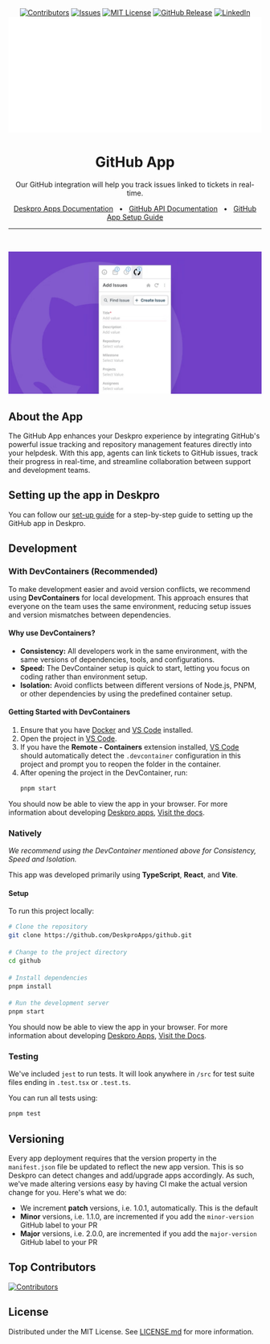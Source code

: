 <div align='center'>
  <a target='_blank' href=''><img src='https://img.shields.io/github/contributors/deskproapps/github.svg?style=for-the-badge' alt='Contributors' /></a>
  <a target='_blank' href='https://github.com/deskproapps/github/issues'><img src='https://img.shields.io/github/issues/deskproapps/github.svg?style=for-the-badge' alt='Issues' /></a>
  <a target='_blank' href='https://github.com/deskproapps/github/blob/master/LICENSE.md'><img src='https://img.shields.io/github/license/deskproapps/github.svg?style=for-the-badge' alt='MIT License' /></a>
  <a target='_blank' href='https://github.com/deskproapps/github/releases'><img src='https://img.shields.io/github/v/release/deskproapps/github?style=for-the-badge' alt='GitHub Release' /></a>
  <a target='_blank' href='https://www.linkedin.com/company/deskpro'><img src='https://img.shields.io/badge/-LinkedIn-black.svg?style=for-the-badge&logo=linkedin&colorB=555' alt='LinkedIn' /></a>
  <img src='readme.svg' />
</div>

<div align='center'>
  <h1>GitHub App</h1>
  <p>Our GitHub integration will help you track issues linked to tickets in real-time.</p>
  <a href='https://support.deskpro.com/ga/guides/developers/anatomy-of-an-app' target='_blank'>Deskpro Apps Documentation</a>
  <span>&nbsp;&nbsp;•&nbsp;&nbsp;</span>
  <a href='https://docs.github.com/en/rest' target='_blank'>GitHub API Documentation</a>
  <span>&nbsp;&nbsp;•&nbsp;&nbsp;</span>
  <a href='./SETUP.md' target='_blank'>GitHub App Setup Guide</a>
  <br />
  <hr />
  <br />
</div>

![screenshot of the GitHub App](./docs/readme/app-screenshot.png)

## **About the App**
The GitHub App enhances your Deskpro experience by integrating GitHub's powerful issue tracking and repository management features directly into your helpdesk. With this app, agents can link tickets to GitHub issues, track their progress in real-time, and streamline collaboration between support and development teams.

## **Setting up the app in Deskpro**
You can follow our [set-up guide](./SETUP.md) for a step-by-step guide to setting up the GitHub app in Deskpro.

## Development

### With DevContainers (Recommended)
To make development easier and avoid version conflicts, we recommend using **DevContainers** for local development. This approach ensures that everyone on the team uses the same environment, reducing setup issues and version mismatches between dependencies.

#### Why use DevContainers?
- **Consistency:** All developers work in the same environment, with the same versions of dependencies, tools, and configurations.
- **Speed:** The DevContainer setup is quick to start, letting you focus on coding rather than environment setup.
- **Isolation:** Avoid conflicts between different versions of Node.js, PNPM, or other dependencies by using the predefined container setup.

#### Getting Started with DevContainers
1. Ensure that you have [Docker](https://www.docker.com/get-started) and [VS Code](https://code.visualstudio.com/) installed.
2. Open the project in [VS Code](https://code.visualstudio.com/).
3. If you have the **Remote - Containers** extension installed, [VS Code](https://code.visualstudio.com/) should automatically detect the `.devcontainer` configuration in this project and prompt you to reopen the folder in the container.
4. After opening the project in the DevContainer, run:
   ```bash
   pnpm start
   ```

You should now be able to view the app in your browser. For more information about developing [Deskpro apps](https://www.deskpro.com/apps), [Visit the docs](https://support.deskpro.com/ga/guides/developers/anatomy-of-an-app).

### Natively
_We recommend using the DevContainer mentioned above for Consistency, Speed and Isolation._

This app was developed primarily using **TypeScript**, **React**, and **Vite**.

#### Setup
To run this project locally:

 ```bash
# Clone the repository
git clone https://github.com/DeskproApps/github.git

# Change to the project directory
cd github

# Install dependencies
pnpm install

# Run the development server
pnpm start
```

You should now be able to view the app in your browser. For more information about developing [Deskpro Apps](https://www.deskpro.com/apps), [Visit the Docs](https://support.deskpro.com/ga/guides/developers/anatomy-of-an-app).

### Testing
We've included `jest` to run tests. It will look anywhere in `/src` for test suite files ending in `.test.tsx` or `.test.ts`.

You can run all tests using:

```bash
pnpm test
```

## Versioning
Every app deployment requires that the version property in the `manifest.json` file be updated to reflect the new app version. This is so Deskpro can detect changes and add/upgrade apps accordingly. As such, we've made altering versions easy by having CI make the actual version change for you. Here's what we do:

* We increment **patch** versions, i.e. 1.0.1, automatically. This is the default
* **Minor** versions, i.e. 1.1.0, are incremented if you add the `minor-version` GitHub label to your PR
* **Major** versions, i.e. 2.0.0, are incremented if you add the `major-version` GitHub label to your PR

## Top Contributors
[![Contributors](https://contrib.rocks/image?repo=deskproapps/github)](https://github.com/deskproapps/github/graphs/contributors)


## License
Distributed under the MIT License. See [LICENSE.md](LICENSE.md) for more information.